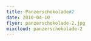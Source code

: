 ```yaml
---
title: Panzerschokolade#2
date: 2010-04-10
flyer: panzerschokolade-2.jpg
mixcloud: panzerschokolade-2
---
```

